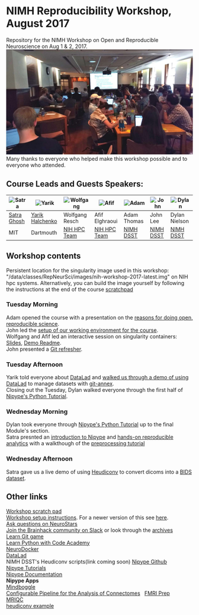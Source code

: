 # NIMH Reproducibility Workshop, August 2017
Repository for the NIMH Workshop on Open and Reproducible Neuroscience on Aug 1 &amp; 2, 2017.  
![Full house at the Reproducibility Workshop](images/workshop.jpg)  
Many thanks to everyone who helped make this workshop possible and to everyone who attended.
## Course Leads and Guests Speakers:
![Satra](images/satra-ghosh.jpg) | ![Yarik](images/yarik-halchenko.jpg) | ![Wolfgang](images/wolfgang-resch.jpg) | ![Afif](images/afif-elghraoui.jpg) | ![Adam](images/adam-thomas.jpg) | ![John](images/john-lee.jpg) | ![Dylan](images/dylan-nielson.jpg)
--- | --- | --- | --- | --- | --- | ---  
[Satra Ghosh](http://satra.cogitatum.org/) | [Yarik Halchenko](http://haxbylab.dartmouth.edu/ppl/yarik.html) | Wolfgang Resch | Afif Elghraoui | Adam Thomas | John Lee | Dylan Nielson
MIT | Dartmouth | [NIH HPC Team](http://hpc.nih.gov/) | [NIH HPC Team](http://hpc.nih.gov/) | [NIMH DSST](https://cmn.nimh.nih.gov/dsst) | [NIMH DSST](https://cmn.nimh.nih.gov/dsst) | [NIMH DSST](https://cmn.nimh.nih.gov/dsst)

## Workshop contents

Persistent location for the singularity image used in this workshop: "/data/classes/RepNeurSci/images/nih-workshop-2017-latest.img" on NIH hpc systems. Alternatively, you can build the image yourself by following the instructions at the end of the course [scratchpad](https://docs.google.com/document/d/1jqSoF5R3G355cn8u5yxx6hcl1Vu_NbLMe8wMurQjcqE/edit?usp=sharing)

### Tuesday Morning
Adam opened the course with a presentation on the [reasons for doing open, reproducible science](materials/ReproCourseIntro_Aug.pdf).  
John led the [setup of our working environment for the course](materials/course_setup.ipynb).  
Wolfgang and Afif led an interactive session on singularity containers: [Slides](https://hpc.nih.gov/training/handouts/170801_singularity.svg#1_0), [Demo Readme](https://hpc.nih.gov/training/handouts/170801_singularity_demo.html).  
John presented a [Git refresher]().

### Tuesday Afternoon

Yarik told everyone about [DataLad](http://datalad.org/) and [walked us through a demo of using DataLad](/materials/repro2017-datalad-Halchenko.pdf) to manage datasets with [git-annex](https://git-annex.branchable.com/).  
Closing out the Tuesday, Dylan walked everyone through the first half of [Nipype's Python Tutorial](https://djarecka.github.io/nipype_tutorial/notebooks/introduction_python.html).

### Wednesday Morning

Dylan took everyone through [Nipype's Python Tutorial](https://djarecka.github.io/nipype_tutorial/notebooks/introduction_python.html) up to the final Module's section.  
Satra presnted an [introduction to Nipype](materials/nipype.pdf) and [hands-on reproducible analytics](materials/nipype-1.pdf) with a walkthough of the [preprocessing tutorial](https://djarecka.github.io/nipype_tutorial/notebooks/example_preprocessing.html)

### Wednesday Afternoon

Satra gave us a live demo of using [Heudiconv](https://github.com/nipy/heudiconv) to convert dicoms into a [BIDS dataset](http://bids.neuroimaging.io/).

## Other links

[Workshop scratch pad](https://docs.google.com/document/d/1jqSoF5R3G355cn8u5yxx6hcl1Vu_NbLMe8wMurQjcqE/edit?usp=sharing)  
[Workshop setup instructions](https://docs.google.com/document/d/11Byl0wZ5FSqaj3lhMPlDmwaFUP-xQ8Cm8EgNEaBjmgw/edit?usp=sharing). For a newer version of this see [here](https://github.com/nih-fmrif/NIMH_repro_2017_08/blob/master/materials/course_setup.ipynb).   
[Ask questions on NeuroStars](https://neurostars.org)  
[Join the Brainhack community on Slack](https://brainhack-slack-invite.herokuapp.com/) or look through the [archives](https://brainhack.slackarchive.io/general/)  
[Learn Git game](learngitbranching.js.org)  
[Learn Python with Code Academy](https://www.codecademy.com/learn/python)  
[NeuroDocker](https://github.com/kaczmarj/neurodocker)  
[DataLad](http://datalad.org/)  
NIMH DSST's Heudiconv scripts(link coming soon)
[Nipype Github](https://github.com/nipy/nipype)  
[Nipype Tutorials](https://djarecka.github.io/nipype_tutorial/)  
[Nipype Documentation](https://nipype.readthedocs.io/en/latest/)  
**Nipype Apps**  
[Mindboggle](https://mindboggle.readthedocs.io/en/latest/)  
[Configurable Pipeline for the Analysis of Connectomes](https://fcp-indi.github.io/)  
[FMRI Prep](https://fmriprep.readthedocs.io/en/stable/index.html)   
[MRIQC](https://mriqc.readthedocs.io/en/stable/)  
[heudiconv example](https://github.com/leej3/heudiconv_examples)





